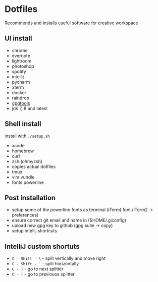 # Dotfiles

Recommends and installs useful software for creative workspace

## UI install
  - chrome
  - evernote
  - lightroom
  - photoshop
  - spotify
  - intellij
  - pycharm
  - xterm
  - docker
  - raindrop
  - [gpgtools](https://gpgtools.org/)
  - jdk 7, 8 and latest

## Shell install
  install with `./setup.sh`

  - xcode
  - homebrew
  - curl
  - zsh (ohmyzsh)
  - copies actual dotfiles
  - tmux
  - vim vundle
  - fonts powerline

## Post installation
  - setup some of the powerline fonts as terminal (iTerm) font (iTerm2 -> preferences)
  - ensure correct git email and name in ($HOME/.giconfig)
  - upload new gpg key to github (gpg suite -> copy)
  - setup intellij shortcuts

## IntelliJ custom shortuts
  - `C - Shift - \` - split vertically and move right
  - `C - Shift - '` - split horizontally
  - `C - ]`         - go to next splitter
  - `C - [`         - go to previouos splitter
